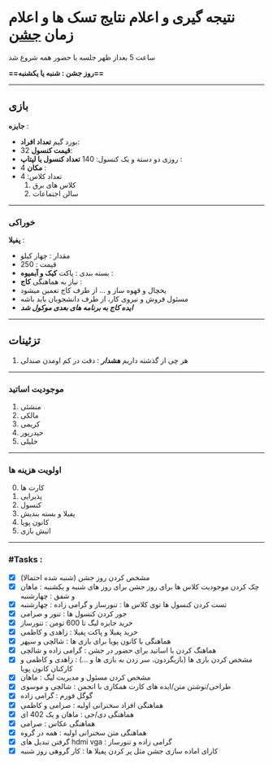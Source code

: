 # نتیجه گیری و اعلام نتایج تسک ها و اعلام زمان [جشن](یک_روز_با_انجمن)


ساعت 5 بعداز ظهر جلسه با حضور همه شروع شد

**==روز جشن : شنبه یا یکشنبه==**


---
## بازی 

**جایزه** : 
* بورد گیم
**تعداد افراد**:
* 32
**قیمت کنسول**:
* روزی دو دسته و یک کنسول: 140
**تعداد کنسول یا لپتاپ** :
* 4
**مکان** :
* تعداد کلاس: 4
	1. کلاس های برق
	2. سالن اجتماعات


---
### خوراکی

**پفیلا** :
* مقدار : چهار کیلو
* قیمت : 250
* بسته بندی : پاکت
**کیک و آبمیوه** :
* نیاز به هماهنگی
**کاج** :
* یخچال و قهوه ساز و ... از طرف کاج تعمین میشود
* مسئول فروش و نیروی کار، از طرف دانشجویان باید باشه
* ***ایده کاج به برنامه های بعدی موکول شد***


---
## تزئینات 

1. هر چی از گذشته داریم
***هشدار*** : دقت در کم اومدن صندلی


---
### موجودیت اساتید

1. منشئی
2. مالکی
3. کریمی
4. حیدرپور
5. خلیلی


---
### اولویت هزینه ها

0. کارت ها
1. پذیرایی
2. کنسول
3. پفیلا و بسته بندیش
4. کانون پویا
5. اتیش بازی


---
### #Tasks :

- [x] مشخص کردن روز جشن (شنبه شده احتمالا)
- [x] چک کردن موجودیت کلاس ها برای روز جشن برای روز های شنبه و یکشنبه : ماهان و شفق : چهارشنبه
- [x] تست کردن کنسول ها توی کلاس ها : تنورساز و گرامی زاده : چهارشنبه
- [x] جور کردن کنسول ها : تنور و صرامی
- [x] خرید جایزه لیگ تا 600 تومن : تنورساز
- [x] خرید پفیلا و پاکت پفیلا : زاهدی و کاظمی
- [x] هماهنگی با کانون پویا برای بازی ها : شالچی و سپهر
- [x] هماهنگ کردن با اساتید برای حضور در جشن :  گرامی زاده و شالچی
- [x] مشخص کردن بازی ها (بازیگردون، سر زدن به بازی ها و ...) : زاهدی و کاظمی و کارکنان کانون پویا
- [x] مشخص کردن مسئول و مدیریت لیگ : ماهان
- [x] طراحی/نوشتن متن/ایده های کارت همکاری با انجمن : شالچی و موسوی
- [x] گوگل فورم : گرامی زاده
- [x] هماهنگی افراد سخنرانی اولیه : صرامی و کاظمی
- [x] هماهنگی دی/جی : ماهان و یک 402 ای
- [x] هماهنگی عکاس : صرامی
- [x] هماهنگی متن سخنرانی اولیه : همه در گروه
- [x] گرفتن تبدیل های hdmi vga : گرامی زاده و تنورساز
- [x] کارای اماده سازی جشن مثل پر کردن پفیلا ها : کار گروهی روز شنبه